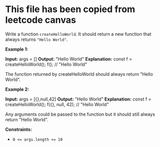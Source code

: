# This file has been copied from leetcode canvas

Write a function `createHelloWorld`. It should return a new function that always returns `"Hello World"`.

**Example 1:**

**Input:** args = []
**Output:** "Hello World"
**Explanation:**
const f = createHelloWorld();
f(); // "Hello World"

The function returned by createHelloWorld should always return "Hello World".

**Example 2:**

**Input:** args = [{},null,42]
**Output:** "Hello World"
**Explanation:**
const f = createHelloWorld();
f({}, null, 42); // "Hello World"

Any arguments could be passed to the function but it should still always return "Hello World".

**Constraints:**

- `0 <= args.length <= 10`
